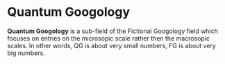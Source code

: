 # Quantum Googology
**Quantum Googology** is a sub-field of the Fictional Googology field which focuses on entries on the microsopic scale rather then the macrosopic scales. In other words, QG is about very small numbers, FG is about very big numbers.
